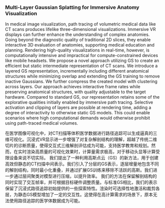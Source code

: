 ### Multi-Layer Gaussian Splatting for Immersive Anatomy Visualization

In medical image visualization, path tracing of volumetric medical data like CT scans produces lifelike three-dimensional visualizations. Immersive VR displays can further enhance the understanding of complex anatomies. Going beyond the diagnostic quality of traditional 2D slices, they enable interactive 3D evaluation of anatomies, supporting medical education and planning. Rendering high-quality visualizations in real-time, however, is computationally intensive and impractical for compute-constrained devices like mobile headsets. We propose a novel approach utilizing GS to create an efficient but static intermediate representation of CT scans. We introduce a layered GS representation, incrementally including different anatomical structures while minimizing overlap and extending the GS training to remove inactive Gaussians. We further compress the created model with clustering across layers. Our approach achieves interactive frame rates while preserving anatomical structures, with quality adjustable to the target hardware. Compared to standard GS, our representation retains some of the explorative qualities initially enabled by immersive path tracing. Selective activation and clipping of layers are possible at rendering time, adding a degree of interactivity to otherwise static GS models. This could enable scenarios where high computational demands would otherwise prohibit using path-traced medical volumes.

在医学图像可视化中，对CT扫描等体积医学数据进行路径追踪可以生成逼真的三维可视化。沉浸式VR显示进一步增强了对复杂解剖结构的理解，超越了传统二维切片的诊断质量，使得交互式三维解剖评估成为可能，支持医学教育和规划。然而，在实时渲染高质量的可视化效果时，计算量需求极高，对于移动头显等计算受限设备来说不切实际。
我们提出了一种利用高斯点云（GS）的新方法，用于创建高效但静态的CT扫描中间表示。我们引入了分层的GS表示，逐层增量地包含不同的解剖结构，同时最小化重叠，并通过扩展GS训练来移除不活跃的高斯。我们进一步通过层间聚类对模型进行压缩，以提升效率。
我们的方法在保留解剖结构的同时实现了交互帧率，并可根据目标硬件调整质量。与标准GS相比，我们的表示保留了沉浸式路径追踪初始提供的一些探索特性。渲染时可选择性地激活和裁剪各层，为静态GS模型增加了一定的交互性。这使得在高计算需求的场景下，原本无法使用路径追踪的医学体数据成为可能。
